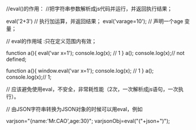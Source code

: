 //eval()的作用：
//把字符串参数解析成js代码并运行，并返回执行结果；

eval('2+3') // 执行加运算，并返回结果；
eval('varage=10');  // 声明一个age 变量；

// eval的作用域 :只在定义范围内有效；

function a(){
    eval('var x=1');
    console.log(x); // 1
}
a();
console.log(x);// not defined;

function a(){
    window.eval('var x=1');
    console.log(x); // 1
}
a();
console.log(x);// 1;

// 应该避免使用eval，不安全，非常耗性能（2次，一次解析成js语句，一次执行）。

// 由JSON字符串转换为JSON对象的时候可以用eval，例如

varjson="{name:'Mr.CAO',age:30}";
varjsonObj=eval("("+json+")");
